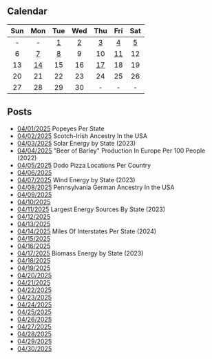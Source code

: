 ## Calendar

|Sun|Mon|Tue|Wed|Thu|Fri|Sat|
|:-:|:-:|:-:|:-:|:-:|:-:|:-:|
| - | - |[1](../../projects/restaurants/Popeyes_Per_State/)|[2](../../projects/ethnicity/Scotch-Irish_in_USA/)|[3](../../projects/economics/Percent_Energy_from_Solar_Per_State/)|[4](../../projects/agriculture/Beer_Of_Barley_Production_Europe_Per_Capita_2022/)|[5](../../projects/restaurants/Dodo_Pizza_Per_Country/)|
|6|[7](../../projects/economics/Percent_Energy_from_Wind_Per_State/)|[8](../../projects/ethnicity/Pennsylvania_German_In_USA/)|9|10|[11](../../projects/economics/Largest_Energy_Sources_By_State/)|12|
|13|[14](../../projects/economics/Interstates_Per_State/)|15|16|[17](../../projects/economics/Percent_Energy_from_Biomass_Per_State/)|18|19|
|20|21|22|23|24|25|26|
|27|28|29|30|-|-|-|

## Posts

* [04/01/2025](../../projects/restaurants/Popeyes_Per_State/) Popeyes Per State
* [04/02/2025](../../projects/ethnicity/Scotch-Irish_in_USA/) Scotch-Irish Ancestry In the USA
* [04/03/2025](../../projects/economics/Percent_Energy_from_Solar_Per_State/) Solar Energy by State (2023)
* [04/04/2025](../../projects/agriculture/Beer_Of_Barley_Production_Europe_Per_Capita_2022/) "Beer of Barley" Production In Europe Per 100 People (2022)
* [04/05/2025](../../projects/restaurants/Dodo_Pizza_Per_Country/) Dodo Pizza Locations Per Country
* [04/06/2025]()
* [04/07/2025](../../projects/economics/Percent_Energy_from_Wind_Per_State/) Wind Energy by State (2023)
* [04/08/2025](../../projects/ethnicity/Pennsylvania_German_In_USA/) Pennsylvania German Ancestry In the USA
* [04/09/2025]()
* [04/10/2025]()
* [04/11/2025](../../projects/economics/Largest_Energy_Sources_By_State/) Largest Energy Sources By State (2023)
* [04/12/2025]()
* [04/13/2025]()
* [04/14/2025](../../projects/economics/Interstates_Per_State/) Miles Of Interstates Per State (2024)
* [04/15/2025]()
* [04/16/2025]()
* [04/17/2025](../../projects/economics/Percent_Energy_from_Biomass_Per_State/) Biomass Energy by State (2023)
* [04/18/2025]()
* [04/19/2025]()
* [04/20/2025]()
* [04/21/2025]()
* [04/22/2025]()
* [04/23/2025]()
* [04/24/2025]()
* [04/25/2025]()
* [04/26/2025]()
* [04/27/2025]()
* [04/28/2025]()
* [04/29/2025]()
* [04/30/2025]()
